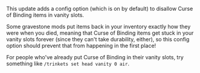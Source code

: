 This update adds a config option (which is on by default) to disallow Curse of Binding items in vanity slots.

Some gravestone mods put items back in your inventory exactly how they were when you died, meaning that Curse of Binding items get stuck in your vanity slots forever (since they can't take durability, either), so this config option should prevent that from happening in the first place!

For people who've already put Curse of Binding in their vanity slots, try something like `/trinkets set head vanity 0 air`.
